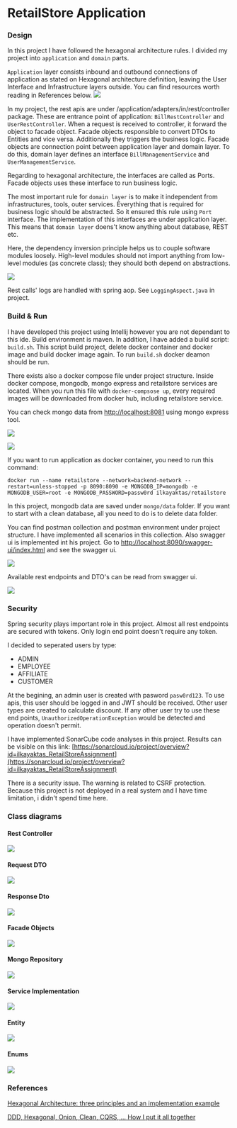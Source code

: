 # RetailStore Application
### Design
In this project I have followed the hexagonal architecture rules. I divided my project into `application` and `domain` parts.

`Application` layer consists inbound and outbound connections of application as stated on Hexagonal architecture definition, leaving the User Interface and Infrastructure layers outside. You can find resources worth reading in References below. 
![](img/hexagonal.png)

In my project, the rest apis are under /application/adapters/in/rest/controller package. These are entrance point of application: `BillRestController` and `UserRestController`. When a request is received to controller, it forward the object to facade object. Facade objects responsible to convert DTOs to Entities and vice versa. Additionally they triggers the business logic. Facade objects are connection point between application layer and domain layer. To do this, domain layer defines an interface `BillManagementService` and `UserManagementService`.

Regarding to hexagonal architecture, the interfaces are called as Ports. Facade objects uses these interface to run business logic.

The most important rule for `domain layer` is to make it independent from infrastructures, tools, outer services. Everything that is required for business logic should be abstracted. So it ensured this rule using `Port` interface. The implementation of this interfaces are under application layer. This means that `domain layer` doens't know anything about database, REST etc. 

Here, the dependency inversion principle helps us to couple software modules loosely. High-level modules should not import anything from low-level modules (as concrete class); they should both depend on abstractions.

![](img/design.drawio.png)

Rest calls' logs are handled with spring aop. See `LoggingAspect.java` in project.

### Build & Run
I have developed this project using Intellij however you are not dependant to this ide. Build environment is maven. In addition, I have added a build script: `build.sh`. This script build project, delete docker container and docker image and build docker image again.
To run `build.sh` docker deamon should be run. 

There exists also a docker compose file under project structure. Inside docker compose, mongodb, mongo express and retailstore services are located. When you run this file with `docker-compsose up`, every required images will be downloaded from docker hub, including retailstore service.

You can check mongo data from [http://localhost:8081](http://localhost:8081) using mongo express tool. 

![](img/mongoexpress-dbs.png)

![](img/mongoexpress-collections.png)

If you want to run application as docker container, you need to run this command:

`docker run --name retailstore --network=backend-network --restart=unless-stopped -p 8090:8090 -e MONGODB_IP=mongodb -e MONGODB_USER=root -e MONGODB_PASSWORD=passw0rd ilkayaktas/retailstore`

In this project, mongodb data are saved under `mongo/data` folder. If you want to start with a clean database, all you need to do is to delete data folder.

You can find postman collection and postman environment under project structure. I have implemented all scenarios in this collection. Also swagger ui is implemented int his project. Go to [http://localhost:8090/swagger-ui/index.html](http://localhost:8090/swagger-ui/index.html) and see the swagger ui.

![](img/swagger-ui.png)

Available rest endpoints and DTO's can be read from swagger ui.

![](img/swagger-rest-controller.png)

### Security
Spring security plays important role in this project. Almost all rest endpoints are secured with tokens. Only login end point doesn't require any token.

I decided to seperated users by type:
- ADMIN
- EMPLOYEE
- AFFILIATE
- CUSTOMER

At the begining, an admin user is created with pasword  `pasw0rd123`. To use apis, this user should be logged in and JWT should be received. Other user types are created to calculate discount. If any other user try to use these end points, `UnauthorizedOperationException` would be detected and operation doesn't permit. 

I have implemented SonarCube code analyses in this project. Results can be visible on this link: [https://sonarcloud.io/project/overview?id=ilkayaktas_RetailStoreAssignment](https://sonarcloud.io/project/overview?id=ilkayaktas_RetailStoreAssignment) 

There is a security issue. The warning is related to CSRF protection. Because this project is not deployed in a real system and I have time limitation, i didn't spend time here.

### Class diagrams
#### Rest Controller
![](img/rest-controller.png)
#### Request DTO
![](img/request-dto.png)
#### Response Dto
![](img/response-dto.png)
#### Facade Objects
![](img/rest-facede.png)
#### Mongo Repository
![](img/mongo-repo.png)
#### Service Implementation
![](img/service-impl.png)
#### Entity 
![](img/entity.png)
#### Enums
![](img/enums.png)
### References
[Hexagonal Architecture: three principles and an implementation example](https://blog.octo.com/hexagonal-architecture-three-principles-and-an-implementation-example/)

[DDD, Hexagonal, Onion, Clean, CQRS, … How I put it all together](https://herbertograca.com/2017/11/16/explicit-architecture-01-ddd-hexagonal-onion-clean-cqrs-how-i-put-it-all-together/)
